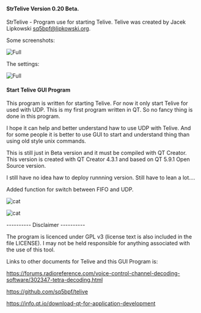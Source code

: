 

#### StrTelive Version 0.20 Beta. 

StrTelive - Program use for starting Telive.
Telive was created by Jacek Lipkowski sq5bpf@lipkowski.org. 

Some screenshots:

![Full](./Screenshot%20at%202018-01-26%2002:22:55.png)

The settings: 

![Full](./Screenshot%20at%202018-01-26%2002:22:38.png)


#### Start Telive GUI Program

This program is written for starting Telive. For now it only start Telive for used with UDP. 
This is my first program written in QT. 
So no fancy thing is done in this program.

I hope it can help and better understand haw to use UDP with Telive. And for some people it is 
better to use GUI to start and understand thing than using old style unix commands. 

This is still just in Beta version and it must be compiled with QT Creator. 
This version is created with QT Creator 4.3.1 and based on QT 5.9.1 Open Source version.

I still have no idea haw to deploy runnning version. Still have to lean a lot.... 

Added function for switch between FIFO and UDP.

![cat](https://github.com/oz1jua/StrTelive/blob/master/Screenshot%20at%202018-01-26%2002:22:38.png)

![cat](https://github.com/oz1jua/StrTelive/blob/master/Screenshot%20at%202018-01-26%2002:22:55.png)

---------- Disclaimer ----------

The program is licenced under GPL v3 (license text is also included in the file LICENSE). 
I may not be held responsible for anything associated with the use of this tool.


Links to other documents for Telive and this GUI Program is:

https://forums.radioreference.com/voice-control-channel-decoding-software/302347-tetra-decoding.html

https://github.com/sq5bpf/telive

https://info.qt.io/download-qt-for-application-development
